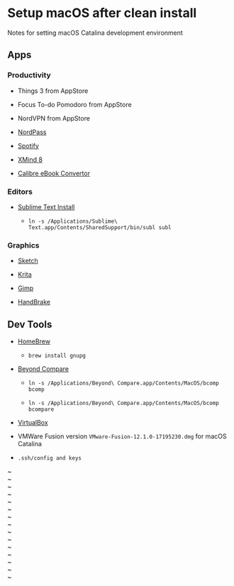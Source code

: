 # Setup macOS after clean install

Notes for setting macOS Catalina development environment

## Apps

### Productivity

* Things 3 from AppStore

* Focus To-do Pomodoro from AppStore

* NordVPN from AppStore

* [NordPass](https://nordpass.com/download/macos/)

* [Spotify](https://www.spotify.com/us/download/mac/)

* [XMind 8](https://www.xmind.net/download/xmind8/)

* [Calibre eBook Convertor](https://calibre-ebook.com/download)

### Editors

* [Sublime Text Install](https://www.sublimetext.com)

   * `ln -s /Applications/Sublime\ Text.app/Contents/SharedSupport/bin/subl subl`

### Graphics

* [Sketch](https://www.sketch.com/updates/)

* [Krita](https://krita.org/en/download/krita-desktop/)

* [Gimp](https://www.gimp.org/downloads/)

* [HandBrake](https://handbrake.fr/)


## Dev Tools

* [HomeBrew](https://brew.sh)

  * `brew install gnupg`

* [Beyond Compare](https://www.scootersoftware.com/download.php)

  * `ln -s /Applications/Beyond\ Compare.app/Contents/MacOS/bcomp bcomp`

  * `ln -s /Applications/Beyond\ Compare.app/Contents/MacOS/bcomp bcompare`

* [VirtualBox](https://www.virtualbox.org/wiki/Downloads)

* VMWare Fusion version `VMware-Fusion-12.1.0-17195230.dmg` for macOS Catalina

* `.ssh/config and keys`

~                                                                               
~                                                                               
~                                                                               
~                                                                               
~                                                                               
~                                                                               
~                                                                               
~                                                                               
~                                                                               
~                                                                               
~                                                                               
~                                                                               
~                                                                               
~                                                                               
~                                                                               


